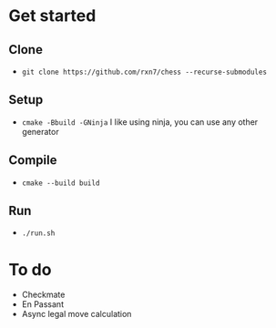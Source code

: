# Get started
## Clone
- ```git clone https://github.com/rxn7/chess --recurse-submodules```

## Setup
- ```cmake -Bbuild -GNinja``` I like using ninja, you can use any other generator

## Compile
- ```cmake --build build```

## Run
- ```./run.sh```

# To do
- Checkmate
- En Passant
- Async legal move calculation
